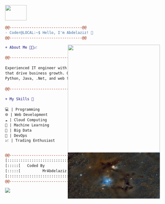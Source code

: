 <img align="center" src="https://upload.wikimedia.org/wikipedia/commons/d/d2/Flag_of_Palestine_-_short_triangle.svg" width="70"  height="50"/>

```diff
@@---------------------------------@@
- Coder@LOCAL:~$ Hello, I'm Abdelaziz! 👋
@@---------------------------------@@
```
<img align="right" src="https://pbs.twimg.com/media/GIWIlpNbAAAqvus?format=jpg" width="300"  height="350"/>

```diff
+ About Me 👨‍💻📈

@@---------------------------------@@

Experienced IT engineer with a passion for software solutions
that drive business growth. Over 7 years of expertise in
Python, Java, .Net, and web frameworks.

@@---------------------------------@@

+ My Skills 🚀

💻 | Programming
🌐 | Web Development
☁️ | Cloud Computing
🤖 | Machine Learning
💾 | Big Data
🚀 | DevOps
📈 | Trading Enthusiast



```


<img align="right" src="image.jpg" width="300" height="150"/>


```diff
@@---------------------------------@@
[:::::::::::::::::::::::::::::::::::]
[:::::[   Coded By              ]:::] 
[:::::[          MrAbdelaziz    ]:::]
[:::::::::::::::::::::::::::::::::::]
@@---------------------------------@@

```


<img src="https://komarev.com/ghpvc/?username=MrAbdelaziz&color=0E9C47&style=for-the-badge">


